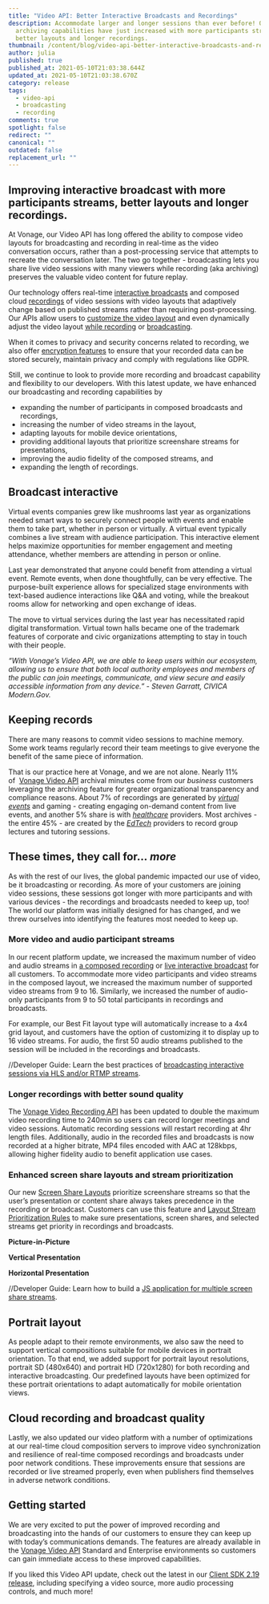 ```yaml
---
title: "Video API: Better Interactive Broadcasts and Recordings"
description: Accommodate larger and longer sessions than ever before! Our
  archiving capabilities have just increased with more participants streams,
  better layouts and longer recordings.
thumbnail: /content/blog/video-api-better-interactive-broadcasts-and-recordings/videoapi_updates_1200x600-1-.png
author: julia
published: true
published_at: 2021-05-10T21:03:38.644Z
updated_at: 2021-05-10T21:03:38.670Z
category: release
tags:
  - video-api
  - broadcasting
  - recording
comments: true
spotlight: false
redirect: ""
canonical: ""
outdated: false
replacement_url: ""
---
```

## Improving interactive broadcast with more participants streams, better layouts and longer recordings.

At Vonage, our Video API has long offered the ability to compose video layouts for broadcasting and recording in real-time as the video conversation occurs, rather than a post-processing service that attempts to recreate the conversation later. The two go together - broadcasting lets you share live video sessions with many viewers while recording (aka archiving) preserves the valuable video content for future replay. 

Our technology offers real-time [interactive broadcasts](https://tokbox.com/developer/guides/broadcast/live-interactive-video/) and composed cloud [recordings](https://tokbox.com/developer/guides/archiving/) of video sessions with video layouts that adaptively change based on published streams rather than requiring post-processing. Our APIs allow users to [customize the video layout](https://tokbox.com/developer/guides/archiving/layout-control.html) and even dynamically adjust the video layout [while recording](https://tokbox.com/developer/guides/archiving/layout-control.html#changing-layout-type) or [broadcasting](https://tokbox.com/developer/guides/broadcast/live-streaming/#changing-layout-type).    

When it comes to privacy and security concerns related to recording, we also offer [encryption features](https://tokbox.com/developer/guides/archiving/opentok-encryption.html) to ensure that your recorded data can be stored securely, maintain privacy and comply with regulations like GDPR. 

Still, we continue to look to provide more recording and broadcast capability and flexibility to our developers. With this latest update, we have enhanced our broadcasting and recording capabilities by 

* expanding the number of participants in composed broadcasts and recordings, 
* increasing the number of video streams in the layout,
* adapting layouts for mobile device orientations,
* providing additional layouts that prioritize screenshare streams for presentations, 
* improving the audio fidelity of the composed streams, and 
* expanding the length of recordings.

## Broadcast interactive 

Virtual events companies grew like mushrooms last year as organizations needed smart ways to securely connect people with events and enable them to take part, whether in person or virtually. A virtual event typically combines a live stream with audience participation. This interactive element helps maximize opportunities for member engagement and meeting attendance, whether members are attending in person or online.

Last year demonstrated that anyone could benefit from attending a virtual event. Remote events, when done thoughtfully, can be very effective. The purpose-built experience allows for specialized stage environments with text-based audience interactions like Q&A and voting, while the breakout rooms allow for networking and open exchange of ideas.  

The move to virtual services during the last year has necessitated rapid digital transformation. Virtual town halls became one of the trademark features of corporate and civic organizations attempting to stay in touch with their people.

*“With Vonage’s Video API, we are able to keep users within our ecosystem, allowing us to ensure that both local authority employees and members of the public can join meetings, communicate, and view secure and easily accessible information from any device.” - Steven Garratt, CIVICA Modern.Gov.*

## Keeping records

There are many reasons to commit video sessions to machine memory. Some work teams regularly record their team meetings to give everyone the benefit of the same piece of information. 

That is our practice here at Vonage, and we are not alone. Nearly 11% of  [Vonage Video API](https://www.vonage.com/communications-apis/video/) archival minutes come from our *business* customers leveraging the archiving feature for greater organizational transparency and compliance reasons. About 7% of recordings are generated by *[virtual events](https://www.vonage.com/resources/customers/crowdcast/)* and gaming - creating engaging on-demand content from live events, and another 5% share is with *[healthcare](https://www.vonage.com/about-us/vonage-stories/vonage-lowers-barriers-to-care/)* providers. Most archives - the entire 45% - are created by the *[EdTech](https://www.vonage.com/resources/articles/changing-course-video-distance-learning/)* providers to record group lectures and tutoring sessions.  

## These times, they call for... *more* 

As with the rest of our lives, the global pandemic impacted our use of video, be it broadcasting or recording. As more of your customers are joining video sessions, these sessions got longer with more participants and with various devices - the recordings and broadcasts needed to keep up, too! The world our platform was initially designed for has changed, and we threw ourselves into identifying the features most needed to keep up. 

### More video and audio participant streams

In our recent platform update, we increased the maximum number of video and audio streams in [a composed recording](https://tokbox.com/developer/guides/archiving/#individual-stream-and-composed-archives) or [live interactive broadcast](https://tokbox.com/developer/guides/broadcast/live-streaming/) for all customers. To accommodate more video participants and video streams in the composed layout, we increased the maximum number of supported video streams from 9 to 16. Similarly, we increased the number of audio-only participants from 9 to 50 total participants in recordings and broadcasts.

For example, our Best Fit layout type will automatically increase to a 4x4 grid layout, and customers have the option of customizing it to display up to 16 video streams. For audio, the first 50 audio streams published to the session will be included in the recordings and broadcasts. 

//Developer Guide: Learn the best practices of [broadcasting interactive sessions via HLS and/or RTMP streams](https://www.nexmo.com/legacy-blog/2020/09/22/dynamic-layouts-in-hls-rmtp-broadcasts-with-the-video-api-dr).

### Longer recordings with better sound quality

The [Vonage Video Recording API](https://tokbox.com/developer/guides/archiving/) has been updated to double the maximum video recording time to 240min so users can record longer meetings and video sessions. Automatic recording sessions will restart recording at 4hr length files. Additionally, audio in the recorded files and broadcasts is now recorded at a higher bitrate, MP4 files encoded with AAC at 128kbps, allowing higher fidelity audio to benefit application use cases.  

### Enhanced screen share layouts and stream prioritization

Our new [Screen Share Layouts](https://tokbox.com/developer/guides/archive-broadcast-layout/#screen-sharing-layouts) prioritize screenshare streams so that the user’s presentation or content share always takes precedence in the recording or broadcast. Customers can use this feature and [Layout Stream Prioritization Rules](https://tokbox.com/developer/guides/archive-broadcast-layout/#stream-prioritization-rules) to make sure presentations, screen shares, and selected streams get priority in recordings and broadcasts. 

**Picture-in-Picture**

**Vertical Presentation**

**Horizontal Presentation**

//Developer Guide: Learn how to build a [JS application for multiple screen share streams](https://learn.vonage.com/blog/2021/03/11/share-screens-together-with-your-friends-and-co-workers/).

## Portrait layout 

As people adapt to their remote environments, we also saw the need to support vertical compositions suitable for mobile devices in portrait orientation. To that end, we added support for portrait layout resolutions, portrait SD (480x640) and portrait HD (720x1280) for both recording and interactive broadcasting. Our predefined layouts have been optimized for these portrait orientations to adapt automatically for mobile orientation views. 

## Cloud recording and broadcast quality 

Lastly, we also updated our video platform with a number of optimizations at our real-time cloud composition servers to improve video synchronization and resilience of real-time composed recordings and broadcasts under poor network conditions. These improvements ensure that sessions are recorded or live streamed properly, even when publishers find themselves in adverse network conditions.

## Getting started

We are very excited to put the power of improved recording and broadcasting into the hands of our customers to ensure they can keep up with today’s communications demands. The features are already available in the [Vonage Video API](https://tokbox.com/account/) Standard and Enterprise environments so customers can gain immediate access to these improved capabilities. 

If you liked this Video API update, check out the latest in our [Client SDK 2.19 release](https://learn.vonage.com/blog/2021/03/26/announcing-the-vonage-video-client-sdk-version-2-19/), including specifying a video source, more audio processing controls, and much more!